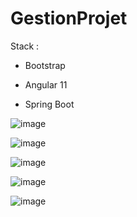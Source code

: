 # GestionProjet

Stack : 

- Bootstrap

- Angular 11

- Spring Boot

![image](https://user-images.githubusercontent.com/56021893/118249747-010afc00-b4a6-11eb-9a51-b47660270ed9.png)

![image](https://user-images.githubusercontent.com/56021893/118978155-47190180-b977-11eb-8398-f3eac9dadd51.png)

![image](https://user-images.githubusercontent.com/56021893/118978890-27cea400-b978-11eb-8850-79c9d1a2c9a0.png)

![image](https://user-images.githubusercontent.com/56021893/118978697-e50ccc00-b977-11eb-916d-de25f4af5832.png)

![image](https://user-images.githubusercontent.com/56021893/118979099-67958b80-b978-11eb-8199-ef4810f731be.png)

